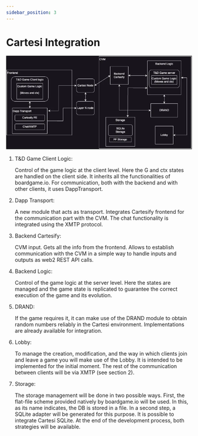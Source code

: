 ```yaml
---
sidebar_position: 3
---
```


# Cartesi Integration

![Boardgame Example](./img/diagram.png)

1. T&D Game Client Logic:

   Control of the game logic at the client level. Here the G and ctx states are handled on the client side. It inherits all the functionalities of boardgame.io. For communication, both with the backend and with other clients, it uses DappTransport.

2. Dapp Transport:

   A new module that acts as transport. Integrates Cartesify frontend for the communication part with the CVM. The chat functionality is integrated using the XMTP protocol.

3. Backend Cartesify:

   CVM input. Gets all the info from the frontend. Allows to establish communication with the CVM in a simple way to handle inputs and outputs as web2 REST API calls.

4. Backend Logic:

   Control of the game logic at the server level. Here the states are managed and the game state is replicated to guarantee the correct execution of the game and its evolution.

5. DRAND:

   If the game requires it, it can make use of the DRAND module to obtain random numbers reliably in the Cartesi environment. Implementations are already available for integration.

6. Lobby:

   To manage the creation, modification, and the way in which clients join and leave a game you will make use of the Lobby. It is intended to be implemented for the initial moment. The rest of the communication between clients will be via XMTP (see section 2).

7. Storage:

   The storage management will be done in two possible ways. First, the flat-file scheme provided natively by boardgame.io will be used. In this, as its name indicates, the DB is stored in a file. In a second step, a SQLite adapter will be generated for this purpose. It is possible to integrate Cartesi SQLite. At the end of the development process, both strategies will be available.
